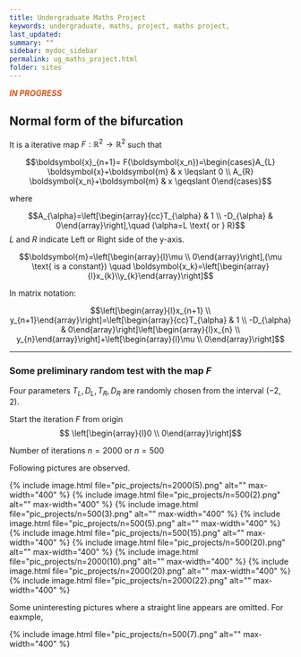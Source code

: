 ```yaml
---
title: Undergraduate Maths Project
keywords: undergraduate, maths, project, maths project,
last_updated: 
summary: ""
sidebar: mydoc_sidebar
permalink: ug_maths_project.html
folder: sites
---
```


<script>
MathJax = {
  tex: {
    inlineMath: [['$', '$'], ['\\(', '\\)']]
  },
  svg: {
    fontCache: 'global'
  }
};
</script>
<script type="text/javascript" id="MathJax-script" async
  src="https://cdn.jsdelivr.net/npm/mathjax@3/es5/tex-svg.js">
</script>

**<font color="#D95319">*****IN PROGRESS*****</font>**

## Normal form of the bifurcation
It is a iterative map $F: \mathbb{R}^{2} \rightarrow \mathbb{R}^{2}$ such that

$$\boldsymbol{x}_{n+1}= F(\boldsymbol{x_n})=\begin{cases}A_{L} \boldsymbol{x}+\boldsymbol{m} & x \leqslant 0 \\ A_{R} \boldsymbol{x_n}+\boldsymbol{m} & x \geqslant 0\end{cases}$$

where 

$$A_{\alpha}=\left[\begin{array}{cc}T_{\alpha} & 1 \\ -D_{\alpha} & 0\end{array}\right],\quad (\alpha=L \text{ or } R)$$
$L$ and $R$ indicate Left or Right side of the y-axis.

$$\boldsymbol{m}=\left[\begin{array}{l}\mu \\ 0\end{array}\right],(\mu \text{ is a constant}) \quad \boldsymbol{x_k}=\left[\begin{array}{l}x_{k}\\y_{k}\end{array}\right]$$

In matrix notation: 

$$\left[\begin{array}{l}x_{n+1} \\ y_{n+1}\end{array}\right]=\left[\begin{array}{cc}T_{\alpha} & 1 \\ -D_{\alpha} & 0\end{array}\right]\left[\begin{array}{l}x_{n} \\ y_{n}\end{array}\right]+\left[\begin{array}{l}\mu \\ 0\end{array}\right]$$

---
### **Some preliminary random test with the map $F$**

Four parameters $T_{L}, D_{L}, T_{R}, D_{R}$ are randomly chosen from the interval $(-2,2)$. 

Start the iteration $F$ from origin $$ \left[\begin{array}{l}0 \\ 0\end{array}\right]$$

Number of iterations $n=2000$ or $n=500$

Following pictures are observed.

{% include image.html file="pic_projects/n=2000(5).png" alt="" max-width="400" %}
{% include image.html file="pic_projects/n=500(2).png" alt="" max-width="400" %}
{% include image.html file="pic_projects/n=500(3).png" alt="" max-width="400" %}
{% include image.html file="pic_projects/n=500(5).png" alt="" max-width="400" %}
{% include image.html file="pic_projects/n=500(15).png" alt="" max-width="400" %}
{% include image.html file="pic_projects/n=500(20).png" alt="" max-width="400" %}
{% include image.html file="pic_projects/n=2000(10).png" alt="" max-width="400" %}
{% include image.html file="pic_projects/n=2000(20).png" alt="" max-width="400" %}
{% include image.html file="pic_projects/n=2000(22).png" alt="" max-width="400" %}

Some uninteresting pictures where a straight line appears are omitted. For eaxmple,

{% include image.html file="pic_projects/n=500(7).png" alt="" max-width="400" %}